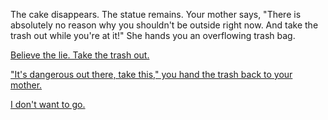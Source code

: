 The cake disappears. The statue remains.
Your mother says, "There is absolutely no reason
why you shouldn't be outside right now. And take
the trash out while you're at it!"
She hands you an overflowing trash bag.

[Believe the lie. Take the trash out.](../the-smoking-man/believe/believe.md)

["It's dangerous out there, take this," you hand the trash back to your mother.](dangerous/dangerous.md)

[I don't want to go.](../dont-blink/dont-want-to/dont-want-to.md)


